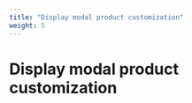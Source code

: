 ```yaml
---
title: "Display modal product customization"
weight: 5
---
```


# Display modal product customization
